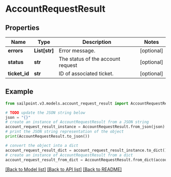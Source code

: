 # AccountRequestResult


## Properties

Name | Type | Description | Notes
------------ | ------------- | ------------- | -------------
**errors** | **List[str]** | Error message. | [optional] 
**status** | **str** | The status of the account request | [optional] 
**ticket_id** | **str** | ID of associated ticket. | [optional] 

## Example

```python
from sailpoint.v3.models.account_request_result import AccountRequestResult

# TODO update the JSON string below
json = "{}"
# create an instance of AccountRequestResult from a JSON string
account_request_result_instance = AccountRequestResult.from_json(json)
# print the JSON string representation of the object
print(AccountRequestResult.to_json())

# convert the object into a dict
account_request_result_dict = account_request_result_instance.to_dict()
# create an instance of AccountRequestResult from a dict
account_request_result_from_dict = AccountRequestResult.from_dict(account_request_result_dict)
```
[[Back to Model list]](../README.md#documentation-for-models) [[Back to API list]](../README.md#documentation-for-api-endpoints) [[Back to README]](../README.md)


